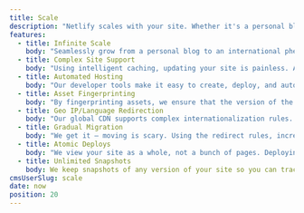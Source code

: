 ```yaml
---
title: Scale
description: "Netlify scales with your site. Whether it's a personal blog made with no-framework or a huge multilingual site with 20,000 pages, 10s of adminstrators, and a whole array of buildtools and frameworks connecting to all kinds of APIs, netlify is your platform of choice. And best of all? You always only pay for what you use. No need to overprovision for hosting."
features:
  - title: Infinite Scale
    body: "Seamlessly grow from a personal blog to an international phenomenon. Our global CDN ensures your site is always fast like greased lightning, regardless of load."
  - title: Complex Site Support
    body: "Using intelligent caching, updating your site is painless. Automatically uploading only the parts that change each time minimizes, minimizing the time spent waiting for 1000s of pages to upload."
  - title: Automated Hosting
    body: "Our developer tools make it easy to create, deploy, and automatically manage thousands of unique sites. Our philosophy is the more sites, the merrier."
  - title: Asset Fingerprinting
    body: "By fingerprinting assets, we ensure that the version of the site is globally consistent. Gone are the days of wondering what site people see."
  - title: Geo IP/Language Redirection
    body: "Our global CDN supports complex internationalization rules. One DNS lookup will always yield site in the right language. So if you need visitors from let's say China to redirect to your Chinese version of the site, then netlify can do that for you at CDN level so you loose none of the performance you would normally do."
  - title: Gradual Migration
    body: "We get it – moving is scary. Using the redirect rules, incrementally migrating to netlify is safe and simple. [See how to “Go Static Without Losing Your Server”](/blog/2016/03/09/go-static-without-losing-your-server.html)"
  - title: Atomic Deploys
    body: "We view your site as a whole, not a bunch of pages. Deploying a new version is trivial and so is rolling back. Ya know in case you typo something."
  - title: Unlimited Snapshots
    body: We keep snapshots of any version of your site so you can track changes and revert back to any point in time with the click of a button.
cmsUserSlug: scale
date: now
position: 20
---
```


